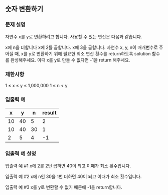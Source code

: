 ## 숫자 변환하기

### 문제 설명
자연수 x를 y로 변환하려고 합니다. 사용할 수 있는 연산은 다음과 같습니다.

x에 n을 더합니다
x에 2를 곱합니다.
x에 3을 곱합니다.
자연수 x, y, n이 매개변수로 주어질 때, x를 y로 변환하기 위해 필요한 최소 연산 횟수를 return하도록 solution 함수를 완성해주세요. 이때 x를 y로 만들 수 없다면 -1을 return 해주세요.

### 제한사항
1 ≤ x ≤ y ≤ 1,000,000
1 ≤ n < y

### 입출력 예

|x|y|n|result|
|---|---|---|---|
|10|40|5|2|
|10|40|30|1|
|2|5|4|-1|

### 입출력 예 설명

입출력 예 #1
x에 2를 2번 곱하면 40이 되고 이때가 최소 횟수입니다.

입출력 예 #2
x에 n인 30을 1번 더하면 40이 되고 이때가 최소 횟수입니다.

입출력 예 #3
x를 y로 변환할 수 없기 때문에 -1을 return합니다.